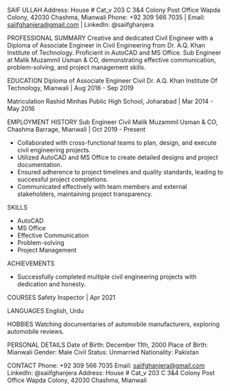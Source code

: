 SAIF ULLAH
Address: House # Cat_v 203 C 3&4 Colony Post Office Wapda Colony, 42030 Chashma, Mianwali
Phone: +92 309 566 7035 | Email: saiifghanjera@gmail.com | LinkedIn: @saiifghanjera

PROFESSIONAL SUMMARY
Creative and dedicated Civil Engineer with a Diploma of Associate Engineer in Civil Engineering from Dr. A.Q. Khan Institute of Technology. Proficient in AutoCAD and MS Office. Sub Engineer at Malik Muzammil Usman & CO, demonstrating effective communication, problem-solving, and project management skills.

EDUCATION
Diploma of Associate Engineer Civil
Dr. A.Q. Khan Institute Of Technology, Mianwali | Aug 2016 - Sep 2019

Matriculation
Rashid Minhas Public High School, Joharabad | Mar 2014 - May 2016

EMPLOYMENT HISTORY
Sub Engineer Civil
Malik Muzammil Usman & CO, Chashma Barrage, Mianwali | Oct 2019 - Present
- Collaborated with cross-functional teams to plan, design, and execute civil engineering projects.
- Utilized AutoCAD and MS Office to create detailed designs and project documentation.
- Ensured adherence to project timelines and quality standards, leading to successful project completions.
- Communicated effectively with team members and external stakeholders, maintaining project transparency.

SKILLS
- AutoCAD
- MS Office
- Effective Communication
- Problem-solving
- Project Management

ACHIEVEMENTS
- Successfully completed multiple civil engineering projects with dedication and honesty.

COURSES
Safety Inspector | Apr 2021

LANGUAGES
English, Urdu

HOBBIES
Watching documentaries of automobile manufacturers, exploring automobile reviews.

PERSONAL DETAILS
Date of Birth: December 11th, 2000
Place of Birth: Mianwali
Gender: Male
Civil Status: Unmarried
Nationality: Pakistan

CONTACT
Phone: +92 309 566 7035
Email: saiifghanjera@gmail.com
LinkedIn: @saiifghanjera
Address: House # Cat_v 203 C 3&4 Colony Post Office Wapda Colony, 42030 Chashma, Mianwali

